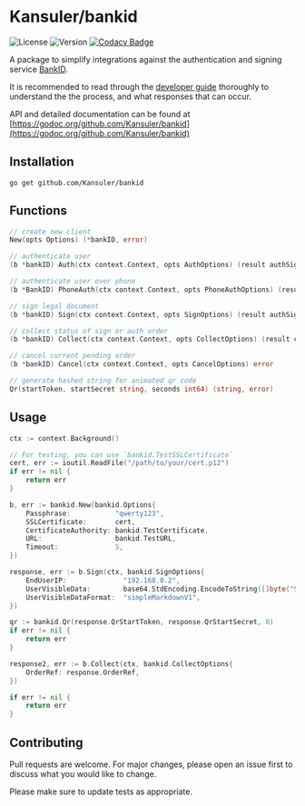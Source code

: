 # Kansuler/bankid

![License](https://img.shields.io/github/license/Kansuler/bankid) ![Version](https://img.shields.io/github/go-mod/go-version/Kansuler/bankid) [![Codacy Badge](https://app.codacy.com/project/badge/Grade/03c7bae4e4284cf2977222b8843f312d)](https://app.codacy.com/gh/Kansuler/bankid/dashboard?utm_source=gh&utm_medium=referral&utm_content=&utm_campaign=Badge_grade)

A package to simplify integrations against the authentication and signing service [BankID](https://www.bankid.com/).

It is recommended to read through the [developer guide](https://www.bankid.com/utvecklare/guider/teknisk-integrationsguide/rp-introduktion) thoroughly to understand the the process, and what responses that can occur.

API and detailed documentation can be found at [https://godoc.org/github.com/Kansuler/bankid](https://godoc.org/github.com/Kansuler/bankid)

## Installation

`go get github.com/Kansuler/bankid`

## Functions

```go
// create new client
New(opts Options) (*bankID, error)

// authenticate user 
(b *bankID) Auth(ctx context.Context, opts AuthOptions) (result authSignResponse, err error)

// authenticate user over phone
(b *BankID) PhoneAuth(ctx context.Context, opts PhoneAuthOptions) (result phoneAuthResponse, err error)

// sign legal document
(b *bankID) Sign(ctx context.Context, opts SignOptions) (result authSignResponse, err error)

// collect status of sign or auth order
(b *bankID) Collect(ctx context.Context, opts CollectOptions) (result collectResponse, err error)

// cancel current pending order
(b *bankID) Cancel(ctx context.Context, opts CancelOptions) error

// generate hashed string for animated qr code
Qr(startToken, startSecret string, seconds int64) (string, error)
```

## Usage

```go
ctx := context.Background()

// For testing, you can use `bankid.TestSSLCertificate`
cert, err := ioutil.ReadFile("/path/to/your/cert.p12")
if err != nil {
	return err
}

b, err := bankid.New(bankid.Options{
    Passphrase:           "qwerty123",
    SSLCertificate:       cert,
	CertificateAuthority: bankid.TestCertificate,
    URL:                  bankid.TestURL,
    Timeout:              5,
})

response, err := b.Sign(ctx, bankid.SignOptions{
    EndUserIP:              "192.168.0.2",
    UserVisibleData:        base64.StdEncoding.EncodeToString([]byte("Signing test user")),
    UserVisibleDataFormat:  "simpleMarkdownV1",
})

qr := bankid.Qr(response.QrStartToken, response.QrStartSecret, 0)
if err != nil {
    return err
}

response2, err := b.Collect(ctx, bankid.CollectOptions{
	OrderRef: response.OrderRef,
})

if err != nil {
    return err
}
```

## Contributing
Pull requests are welcome. For major changes, please open an issue first to discuss what you would like to change.

Please make sure to update tests as appropriate.
